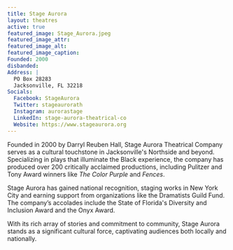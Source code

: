 ```yaml
---
title: Stage Aurora
layout: theatres
active: true
featured_image: Stage_Aurora.jpeg
featured_image_attr:
featured_image_alt:
featured_image_caption:
Founded: 2000
disbanded:
Address: |
  PO Box 28283
  Jacksonville, FL 32218
Socials:
  Facebook: StageAurora
  Twitter: stageaurorath
  Instagram: aurorastage
  LinkedIn: stage-aurora-theatrical-co
  Website: https://www.stageaurora.org
---
```

Founded in 2000 by Darryl Reuben Hall, Stage Aurora Theatrical Company serves as a cultural touchstone in Jacksonville's Northside and beyond. Specializing in plays that illuminate the Black experience, the company has produced over 200 critically acclaimed productions, including Pulitzer and Tony Award winners like *The Color Purple* and *Fences*.

Stage Aurora has gained national recognition, staging works in New York City and earning support from organizations like the Dramatists Guild Fund. The company’s accolades include the State of Florida's Diversity and Inclusion Award and the Onyx Award.

With its rich array of stories and commitment to community, Stage Aurora stands as a significant cultural force, captivating audiences both locally and nationally.